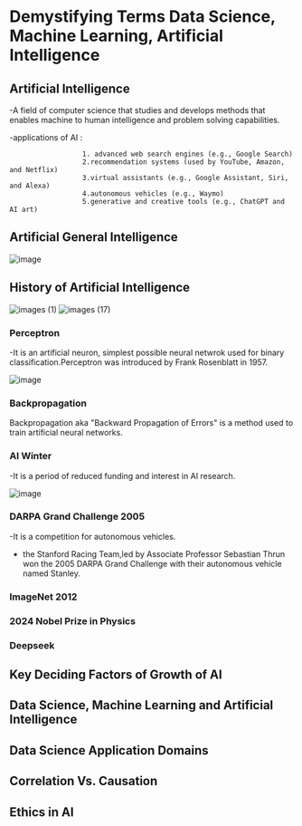 # Demystifying Terms Data Science, Machine Learning, Artificial Intelligence
## Artificial Intelligence
-A field of computer science that studies and develops methods that enables machine to human intelligence and problem solving capabilities.

-applications of AI : 

                      1. advanced web search engines (e.g., Google Search)
                      2.recommendation systems (used by YouTube, Amazon, and Netflix)
                      3.virtual assistants (e.g., Google Assistant, Siri, and Alexa)
                      4.autonomous vehicles (e.g., Waymo)
                      5.generative and creative tools (e.g., ChatGPT and AI art) 
## Artificial General Intelligence
![image](https://github.com/user-attachments/assets/d18d6eac-7cd2-40b2-a867-9ef701e3895e)
## History of Artificial Intelligence
![images (1)](https://github.com/user-attachments/assets/51b2b497-f0c8-44ff-b514-017c4d00f757)
![images (17)](https://github.com/user-attachments/assets/359bc8f8-5d97-4733-acd4-96aa7ec805de)


### Perceptron
-It is an artificial neuron, simplest possible neural netwrok used for binary classification.Perceptron was introduced by Frank Rosenblatt in 1957.

![image](https://github.com/user-attachments/assets/73a67ba5-ee1d-4c68-b1e8-92b245b1ec45)


### Backpropagation

Backpropagation aka "Backward Propagation of Errors" is a method used to train artificial neural networks.

### AI Winter
-It is a period of reduced funding and interest in AI research.

![image](https://github.com/user-attachments/assets/01e0a595-c768-48d0-9c39-54ab7ddd4192)

### DARPA Grand Challenge 2005
-It is a competition for autonomous vehicles.
- the Stanford Racing Team,led by Associate Professor Sebastian Thrun won the 2005 DARPA Grand Challenge with their autonomous vehicle named Stanley.
### ImageNet 2012
### 2024 Nobel Prize in Physics
### Deepseek
## Key Deciding Factors of Growth of AI
## Data Science, Machine Learning and Artificial Intelligence
## Data Science Application Domains
## Correlation Vs. Causation
## Ethics in AI

